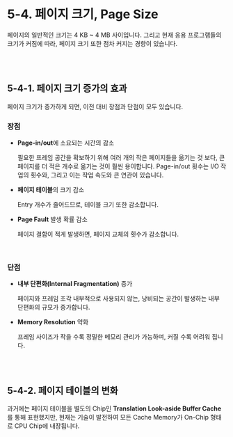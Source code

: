 # 5-4. 페이지 크기, Page Size

페이지의 일반적인 크기는 4 KB ~ 4 MB 사이입니다. 그리고 현재 응용 프로그램들의 크기가 커짐에 따라, 페이지 크기 또한 점차 커지는 경향이 있습니다.

<br>

<br>

## 5-4-1. 페이지 크기 증가의 효과

페이지 크기가 증가하게 되면, 이전 대비 장점과 단점이 모두 있습니다.

### 장점

- **Page-in/out**에 소요되는 시간의 감소

  필요한 프레임 공간을 확보하기 위해 여러 개의 작은 페이지들을 옮기는 것 보다, 큰 페이지를 더 적은 개수로 옮기는 것이 훨씬 용이합니다. Page-in/out 횟수는 I/O 작업의 횟수와, 그리고 이는 작업 속도와 큰 연관이 있습니다.

- **페이지 테이블**의 크기 감소

  Entry 개수가 줄어드므로, 테이블 크기 또한 감소합니다.

- **Page Fault** 발생 확률 감소

  페이지 결함이 적게 발생하면, 페이지 교체의 횟수가 감소합니다.

<br>

### 단점

- **내부 단편화(Internal Fragmentation)** 증가

  페이지와 프레임 조각 내부적으로 사용되지 않는, 낭비되는 공간이 발생하는 내부 단편화의 규모가 증가합니다.

- **Memory Resolution** 약화

  프레임 사이즈가 작을 수록 정밀한 메모리 관리가 가능하며, 커질 수록 어려워 집니다.

<br>

<br>

## 5-4-2. 페이지 테이블의 변화

과거에는 페이지 테이블을 별도의 Chip인 **Translation Look-aside Buffer Cache**를 통해 표현했지만, 현재는 기술이 발전하여 모든 Cache Memory가 On-Chip 형태로 CPU Chip에 내장됩니다.

